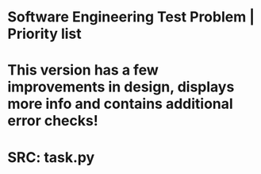 # Software Engineering Test Problem | Priority list

# This version has a few improvements in design, displays more info and contains additional error checks!

# SRC: task.py